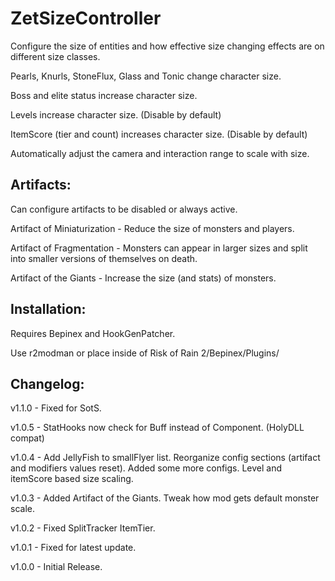 # ZetSizeController

Configure the size of entities and how effective size changing effects are on different size classes.

Pearls, Knurls, StoneFlux, Glass and Tonic change character size.

Boss and elite status increase character size.

Levels increase character size. (Disable by default)

ItemScore (tier and count) increases character size. (Disable by default)

Automatically adjust the camera and interaction range to scale with size.

## Artifacts:

Can configure artifacts to be disabled or always active.

Artifact of Miniaturization - Reduce the size of monsters and players.

Artifact of Fragmentation - Monsters can appear in larger sizes and split into smaller versions of themselves on death.

Artifact of the Giants - Increase the size (and stats) of monsters.

## Installation:

Requires Bepinex and HookGenPatcher.

Use r2modman or place inside of Risk of Rain 2/Bepinex/Plugins/

## Changelog:

v1.1.0 - Fixed for SotS.

v1.0.5 - StatHooks now check for Buff instead of Component. (HolyDLL compat)

v1.0.4 - Add JellyFish to smallFlyer list. Reorganize config sections (artifact and modifiers values reset). Added some more configs. Level and itemScore based size scaling.

v1.0.3 - Added Artifact of the Giants. Tweak how mod gets default monster scale.

v1.0.2 - Fixed SplitTracker ItemTier.

v1.0.1 - Fixed for latest update.

v1.0.0 - Initial Release.
